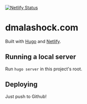 [![Netlify Status](https://api.netlify.com/api/v1/badges/38486210-b563-4300-ae22-659569ef45f3/deploy-status)](https://app.netlify.com/sites/kaleidoscopic-frangipane-559187/deploys)

# dmalashock.com

Built with [Hugo](https://gohugo.io) and [Netlify](https://netlify.com).

## Running a local server

Run `hugo server` in this project's root.

## Deploying

Just push to Github!
